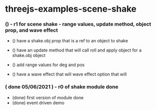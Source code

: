 # threejs-examples-scene-shake

### () - r1 for scene shake - range values, update method, object prop, and wave effect
* () have a shake.obj prop that is a ref to an object to shake
* () have an update method that will call roll and apply object for a shake.obj object


* () add range values for deg and pos

* () have a wave effect that will wave effect option that will

### ( done 05/06/2021 ) - r0 of shake module done
* (done) first version of module done
* (done) event driven demo
